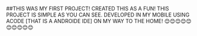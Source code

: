 ##THIS WAS MY FIRST PROJECT!
CREATED THIS AS A FUN!
THIS PROJECT IS SIMPLE AS YOU CAN SEE.
DEVELOPED IN MY MOBILE USING ACODE [THAT IS A ANDROIDE IDE]
ON MY WAY TO THE HOME!
😊😊😊😊😊😊😊😊😊😊
